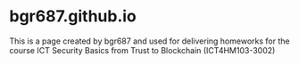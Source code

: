 bgr687.github.io
=====================
This is a page created by bgr687 and used for delivering homeworks for the course ICT Security Basics from Trust to Blockchain (ICT4HM103-3002)